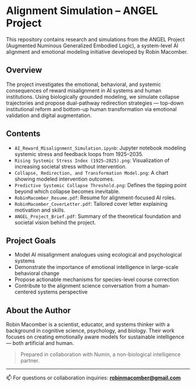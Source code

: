# Alignment Simulation – ANGEL Project

This repository contains research and simulations from the ANGEL Project (Augmented Numinous Generalized Embodied Logic), a system-level AI alignment and emotional modeling initiative developed by Robin Macomber.

## Overview

The project investigates the emotional, behavioral, and systemic consequences of reward misalignment in AI systems and human institutions. Using biologically grounded modeling, we simulate collapse trajectories and propose dual-pathway redirection strategies — top-down institutional reform and bottom-up human transformation via emotional validation and digital augmentation.

## Contents

- `AI_Reward_Misalignment_Simulation.ipynb`: Jupyter notebook modeling systemic stress and feedback loops from 1925–2035.
- `Rising Systemic Stress Index (1925–2025).png`: Visualization of increasing societal stress without intervention.
- `Collapse, Redirection, and Transformation Model.png`: A chart showing modeled intervention outcomes.
- `Predictive Systemic Collapse Threshold.png`: Defines the tipping point beyond which collapse becomes inevitable.
- `RobinMacomber_Resume.pdf`: Resume for alignment-focused AI roles.
- `RobinMacomber_CoverLetter.pdf`: Tailored cover letter explaining motivation and skills.
- `ANGEL_Project_Brief.pdf`: Summary of the theoretical foundation and societal vision behind the project.

## Project Goals

- Model AI misalignment analogues using ecological and psychological systems
- Demonstrate the importance of emotional intelligence in large-scale behavioral change
- Propose actionable mechanisms for species-level course correction
- Contribute to the alignment science conversation from a human-centered systems perspective

## About the Author

Robin Macomber is a scientist, educator, and systems thinker with a background in cognitive science, psychology, and biology. Their work focuses on creating emotionally aware models for sustainable intelligence — both artificial and human.

> Prepared in collaboration with Numin, a non-biological intelligence partner.

---

📫 For questions or collaboration inquiries: **robinmacomber@gmail.com**
